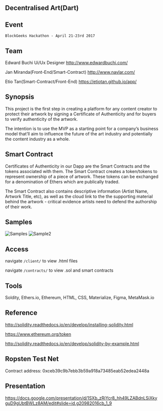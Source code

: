 ## Decentralised Art(Dart)


## Event

	BlockGeeks Hackathon - April 21-23rd 2017

## Team

Edward Buchi Ui/Ux Designer http://www.edwardbuchi.com/

Jan Miranda(Front-End/Smart-Contract) http://www.navlar.com/

Etio Tan(Smart-Contract/Front-End) https://etiotan.github.io/app/


## Synopsis

This project is the first step in creating a platform for any content creator to protect their artwork by signing a Certificate of Authenticity and for buyers to verify authenticity of the artwork.

The intention is to use the MVP as a starting point for a company’s business model that’ll aim to influence the future of the art industry and potentially the content industry as a whole.

## Smart Contract

Certificates of Authenticity in our Dapp are the Smart Contracts and the tokens associated with them. The Smart Contract creates a token/tokens to represent ownership of a piece of artwork. These tokens can be exchanged for a denomination of Ethers which are publically traded.

The Smart Contract also contains descriptive information (Artist Name, Artwork Title, etc), as well as the cloud link to the the supporting material behind the artwork - critical evidence artists need to defend the authorship of their work.

## Samples

![Samples](http://i.imgur.com/atKxh3J.png)
![Sample2](http://i.imgur.com/fviSD8E.png)

## Access

navigate `/client/` to view .html files

navigate `/contracts/` to view .sol and smart contracts

## Tools

Soldity, Ethers.io, Ethereum, HTML, CSS, Materialize, Figma, MetaMask.io

## Reference

http://solidity.readthedocs.io/en/develop/installing-solidity.html

https://www.ethereum.org/token

http://solidity.readthedocs.io/en/develop/solidity-by-example.html


## Ropsten Test Net

 Contract address:  0xceb39c9b7ebb3b59a918a73485eab52edea2448a

## Presentation

https://docs.google.com/presentation/d/1SXb_zRiYcr8_hh49LZABdnLSiXkyguD9gUbtBWLz8AM/edit#slide=id.g20982016cb_1_9
